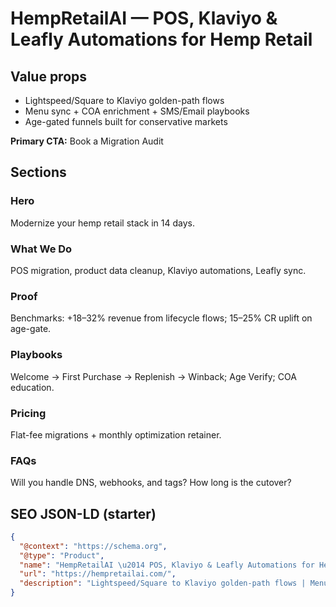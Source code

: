 # HempRetailAI — POS, Klaviyo & Leafly Automations for Hemp Retail
## Value props
- Lightspeed/Square to Klaviyo golden-path flows
- Menu sync + COA enrichment + SMS/Email playbooks
- Age-gated funnels built for conservative markets

**Primary CTA:** Book a Migration Audit

## Sections
### Hero
Modernize your hemp retail stack in 14 days.

### What We Do
POS migration, product data cleanup, Klaviyo automations, Leafly sync.

### Proof
Benchmarks: +18–32% revenue from lifecycle flows; 15–25% CR uplift on age-gate.

### Playbooks
Welcome → First Purchase → Replenish → Winback; Age Verify; COA education.

### Pricing
Flat-fee migrations + monthly optimization retainer.

### FAQs
Will you handle DNS, webhooks, and tags? How long is the cutover?

## SEO JSON-LD (starter)
```json
{
  "@context": "https://schema.org",
  "@type": "Product",
  "name": "HempRetailAI \u2014 POS, Klaviyo & Leafly Automations for Hemp Retail",
  "url": "https://hempretailai.com/",
  "description": "Lightspeed/Square to Klaviyo golden-path flows | Menu sync + COA enrichment + SMS/Email playbooks | Age-gated funnels built for conservative markets"
}
```

<!-- Last verified: 2025-10-02 -->
